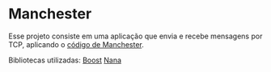 # Manchester

Esse projeto consiste em uma aplicação que envia e recebe mensagens por TCP, aplicando o [código de Manchester](https://en.wikipedia.org/wiki/Manchester_code).

Bibliotecas utilizadas:
[Boost](http://www.boost.org/)
[Nana](https://github.com/cnjinhao/nana)
